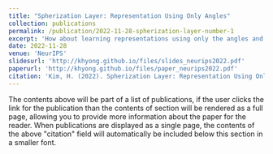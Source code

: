 ```yaml
---
title: "Spherization Layer: Representation Using Only Angles"
collection: publications
permalink: /publication/2022-11-28-spherization-layer-number-1
excerpt: 'How about learning representations using only the angles and using them on angular similarity?'
date: 2022-11-28
venue: 'NeurIPS'
slidesurl: 'http://khyong.github.io/files/slides_neurips2022.pdf'
paperurl: 'http://khyong.github.io/files/paper_neurips2022.pdf'
citation: 'Kim, H. (2022). Spherization Layer: Representation Using Only Angles. Advances in Neural Information Processing Systems, 35, 16398-16410'
---
```


The contents above will be part of a list of publications, if the user clicks the link for the publication than the contents of section will be rendered as a full page, allowing you to provide more information about the paper for the reader. When publications are displayed as a single page, the contents of the above "citation" field will automatically be included below this section in a smaller font.
